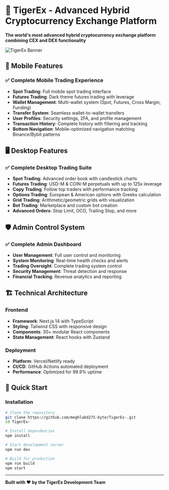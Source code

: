 # 🐅 TigerEx - Advanced Hybrid Cryptocurrency Exchange Platform

**The world's most advanced hybrid cryptocurrency exchange platform combining CEX and DEX functionality**

![TigerEx Banner](https://images.unsplash.com/photo-1639762681485-074b7f938ba0?w=1200&h=400&fit=crop)


## 📱 **Mobile Features**

### ✅ **Complete Mobile Trading Experience**
- **Spot Trading**: Full mobile spot trading interface
- **Futures Trading**: Dark theme futures trading with leverage
- **Wallet Management**: Multi-wallet system (Spot, Futures, Cross Margin, Funding)
- **Transfer System**: Seamless wallet-to-wallet transfers
- **User Profiles**: Security settings, 2FA, and profile management
- **Transaction History**: Complete history with filtering and tracking
- **Bottom Navigation**: Mobile-optimized navigation matching Binance/Bybit patterns

## 🖥️ **Desktop Features**

### ✅ **Complete Desktop Trading Suite**
- **Spot Trading**: Advanced order book with candlestick charts
- **Futures Trading**: USD-M & COIN-M perpetuals with up to 125x leverage
- **Copy Trading**: Follow top traders with performance tracking
- **Options Trading**: European & American options with Greeks calculation
- **Grid Trading**: Arithmetic/geometric grids with visualization
- **Bot Trading**: Marketplace and custom bot creation
- **Advanced Orders**: Stop Limit, OCO, Trailing Stop, and more

## 🛡️ **Admin Control System**

### ✅ **Complete Admin Dashboard**
- **User Management**: Full user control and monitoring
- **System Monitoring**: Real-time health checks and alerts
- **Trading Oversight**: Complete trading system control
- **Security Management**: Threat detection and response
- **Financial Tracking**: Revenue analytics and reporting

## 🏗️ **Technical Architecture**

### **Frontend**
- **Framework**: Next.js 14 with TypeScript
- **Styling**: Tailwind CSS with responsive design
- **Components**: 30+ modular React components
- **State Management**: React hooks with Zustand

### **Deployment**
- **Platform**: Vercel/Netlify ready
- **CI/CD**: GitHub Actions automated deployment
- **Performance**: Optimized for 99.9% uptime

## 🚀 **Quick Start**

### **Installation**
```bash
# Clone the repository
git clone https://github.com/meghlabd275-byte/TigerEx-.git
cd TigerEx-

# Install dependencies
npm install

# Start development server
npm run dev

# Build for production
npm run build
npm start
```


---

**Built with ❤️ by the TigerEx Development Team**
